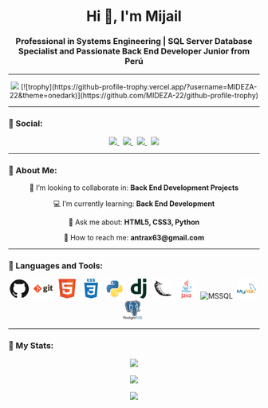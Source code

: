<div align="center">
    <h1>Hi 👋, I'm Mijail</h1>
    <h3>
        Professional in Systems Engineering | SQL Server Database Specialist and Passionate Back End Developer Junior from Perú
    </h3>
</div>

---

<div align="center">
    <img src="https://github-profile-trophy.vercel.app/?username=MIDEZA-22&theme=tokyonight alt="mideza-22""/>
    [![trophy](https://github-profile-trophy.vercel.app/?username=MIDEZA-22&theme=onedark)](https://github.com/MIDEZA-22/github-profile-trophy)
</div>

---

<div align="left">
    <h3>📌 Social:</h3>
    <div align="center">
        <a href="https://facebook.com/mideza22">
            <img src="https://img.shields.io/badge/Facebook-%231877F2.svg?logo=Facebook&logoColor=white"/>
        </a>&nbsp;
        <a href="https://instagram.com/mideza22">
            <img src="https://img.shields.io/badge/Instagram-%23E4405F.svg?logo=Instagram&logoColor=white"/>
        </a>&nbsp;
        <a href="https://linkedin.com/in/mideza22">
            <img src="https://img.shields.io/badge/LinkedIn-%230077B5.svg?logo=linkedin&logoColor=white"/>
        </a>&nbsp;
        <a href="https://twitter.com/mideza22">
            <img src="https://img.shields.io/badge/Twitter-%231DA1F2.svg?logo=Twitter&logoColor=white"/>
        </a>
    </div>
</div>

---

<div align="left">
    <h3>📌 About Me:</h3>
    <div align="center">
        <p>👯 I’m looking to collaborate in: <b>Back End Development Projects</b></p>
        <p>💻 I’m currently learning: <b>Back End Development</b></p>
        <p>📣 Ask me about: <b>HTML5, CSS3, Python</b></p>
        <p>📧 How to reach me: <b>antrax63@gmail.com</b></p>
        <!--<p>📄 Know about my experiences: <a href="https://enlace-cv">Curriculum Vitae</a></p>-->
        <!--<p>🌐 Website: <b><a href="https://mideza.com">mideza.com</a></b></p>-->
    </div>
</div>

---

<div align="left">
    <h3>📌 Languages and Tools:</h3>
    <div align="center">
        <img src="https://github.com/devicons/devicon/blob/master/icons/github/github-original.svg" title="GITHUB" alt="GITHUB" width="40" height="40"/>&nbsp;
        <img src="https://github.com/devicons/devicon/blob/master/icons/git/git-original-wordmark.svg" title="GIT" alt="GIT" width="40" height="40"/>&nbsp;
        <img src="https://github.com/devicons/devicon/blob/master/icons/html5/html5-original.svg" title="HTML5" alt="HTML5" width="40" height="40"/>&nbsp;
        <img src="https://github.com/devicons/devicon/blob/master/icons/css3/css3-plain-wordmark.svg"  title="CSS3" alt="CSS3" width="40" height="40"/>&nbsp;
        <img src="https://github.com/devicons/devicon/blob/master/icons/python/python-original.svg" title="PYTHON" alt="PYTHON" width="40" height="40"/>&nbsp;
        <img src="https://github.com/devicons/devicon/blob/master/icons/django/django-plain.svg" title="DJANGO" alt="DJANGO" width="40" height="40"/>&nbsp;
        <img src="https://github.com/devicons/devicon/blob/master/icons/flask/flask-original.svg" title="FLASK" alt="FLASK" width="40" height="40"/>&nbsp;
        <img src="https://github.com/devicons/devicon/blob/master/icons/java/java-original-wordmark.svg" title="JAVA" alt="JAVA" width="40" height="40"/>&nbsp;
        <img src="https://www.svgrepo.com/show/303229/microsoft-sql-server-logo.svg" title="MSSQL"  alt="MSSQL" width="40" height="40"/>&nbsp;
        <img src="https://github.com/devicons/devicon/blob/master/icons/mysql/mysql-original-wordmark.svg" title="MYSQL" alt="MYSQL" width="40" height="40"/>&nbsp;
        <img src="https://github.com/devicons/devicon/blob/master/icons/postgresql/postgresql-original-wordmark.svg" title="POSTGRESQL"  alt="POSTGRESQL" width="40"           height="40"/>&nbsp;
    </div>
</div>

---

<div align="left">
    <h3>📌 My Stats:</h3>
    <div align="center">
        <p><img src="http://github-readme-streak-stats.herokuapp.com?user=MIDEZA-22&theme=tokyonight" width="400"/></p>
        <p><img src="https://github-readme-stats.vercel.app/api?username=MIDEZA-22&show_icons=true&theme=tokyonight" width="400"/></p>
        <p><img src="https://github-readme-stats.vercel.app/api/top-langs/?username=MIDEZA-22&theme=tokyonight&layout=compact" 
        width="400"/></p>
    </div>
</div>
